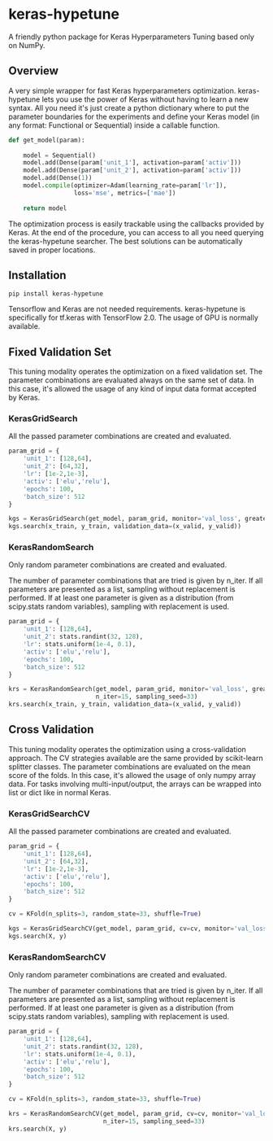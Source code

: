 # keras-hypetune
A friendly python package for Keras Hyperparameters Tuning based only on NumPy.

## Overview

A very simple wrapper for fast Keras hyperparameters optimization. keras-hypetune lets you use the power of Keras without having to learn a new syntax. All you need it's just create a python dictionary where to put the parameter boundaries for the experiments and define your Keras model (in any format: Functional or Sequential) inside a callable function.

```python
def get_model(param):
        
    model = Sequential()
    model.add(Dense(param['unit_1'], activation=param['activ']))
    model.add(Dense(param['unit_2'], activation=param['activ']))
    model.add(Dense(1))
    model.compile(optimizer=Adam(learning_rate=param['lr']), 
                  loss='mse', metrics=['mae'])
    
    return model
```

The optimization process is easily trackable using the callbacks provided by Keras. At the end of the procedure, you can access to all you need querying the keras-hypetune searcher. The best solutions can be automatically saved in proper locations.

## Installation

```shell
pip install keras-hypetune
```

Tensorflow and Keras are not needed requirements. keras-hypetune is specifically for tf.keras with TensorFlow 2.0. The usage of GPU is normally available.

## Fixed Validation Set

This tuning modality operates the optimization on a fixed validation set. The parameter combinations are evaluated always on the same set of data. In this case, it's allowed the usage of any kind of input data format accepted by Keras.

### KerasGridSearch

All the passed parameter combinations are created and evaluated.

```python
param_grid = {
    'unit_1': [128,64], 
    'unit_2': [64,32],
    'lr': [1e-2,1e-3], 
    'activ': ['elu','relu'],
    'epochs': 100, 
    'batch_size': 512
}

kgs = KerasGridSearch(get_model, param_grid, monitor='val_loss', greater_is_better=False)
kgs.search(x_train, y_train, validation_data=(x_valid, y_valid))
```

### KerasRandomSearch

Only random parameter combinations are created and evaluated.

The number of parameter combinations that are tried is given by n_iter. If all parameters are presented as a list, sampling without replacement is performed. If at least one parameter is given as a distribution (from scipy.stats random variables), sampling with replacement is used.

```python
param_grid = {
    'unit_1': [128,64], 
    'unit_2': stats.randint(32, 128),
    'lr': stats.uniform(1e-4, 0.1), 
    'activ': ['elu','relu'],
    'epochs': 100, 
    'batch_size': 512
}

krs = KerasRandomSearch(get_model, param_grid, monitor='val_loss', greater_is_better=False, 
                        n_iter=15, sampling_seed=33)
krs.search(x_train, y_train, validation_data=(x_valid, y_valid))
```

## Cross Validation

This tuning modality operates the optimization using a cross-validation approach. The CV strategies available are the same provided by scikit-learn splitter classes. The parameter combinations are evaluated on the mean score of the folds. In this case, it's allowed the usage of only numpy array data. For tasks involving multi-input/output, the arrays can be wrapped into list or dict like in normal Keras.

### KerasGridSearchCV

All the passed parameter combinations are created and evaluated.

```python
param_grid = {
    'unit_1': [128,64], 
    'unit_2': [64,32],
    'lr': [1e-2,1e-3], 
    'activ': ['elu','relu'],
    'epochs': 100, 
    'batch_size': 512
}

cv = KFold(n_splits=3, random_state=33, shuffle=True)

kgs = KerasGridSearchCV(get_model, param_grid, cv=cv, monitor='val_loss', greater_is_better=False)
kgs.search(X, y)
```

### KerasRandomSearchCV

Only random parameter combinations are created and evaluated.

The number of parameter combinations that are tried is given by n_iter. If all parameters are presented as a list, sampling without replacement is performed. If at least one parameter is given as a distribution (from scipy.stats random variables), sampling with replacement is used.

```python
param_grid = {
    'unit_1': [128,64], 
    'unit_2': stats.randint(32, 128),
    'lr': stats.uniform(1e-4, 0.1), 
    'activ': ['elu','relu'],
    'epochs': 100, 
    'batch_size': 512
}

cv = KFold(n_splits=3, random_state=33, shuffle=True)

krs = KerasRandomSearchCV(get_model, param_grid, cv=cv, monitor='val_loss', greater_is_better=False,
                          n_iter=15, sampling_seed=33)
krs.search(X, y)
```
